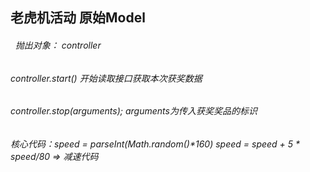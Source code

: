 ## 老虎机活动 原始Model

######   抛出对象： controller   
######   controller.start()   开始读取接口获取本次获奖数据
######   controller.stop(arguments);   arguments为传入获奖奖品的标识
######   核心代码：speed = parseInt(Math.random()*160)     speed = speed + 5 * speed/80 =>  减速代码
